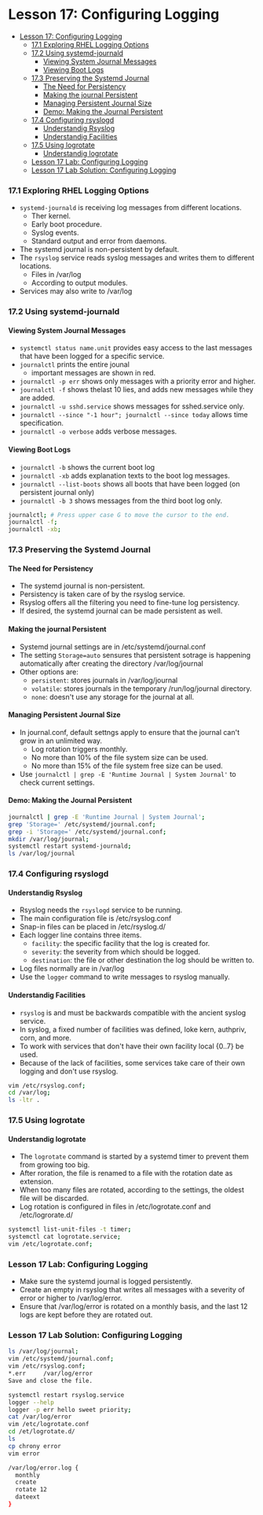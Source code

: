 # Lesson 17: Configuring Logging

- [Lesson 17: Configuring Logging](#lesson-17-configuring-logging)
    - [17.1 Exploring RHEL Logging Options](#171-exploring-rhel-logging-options)
    - [17.2 Using systemd-journald](#172-using-systemd-journald)
      - [Viewing System Journal Messages](#viewing-system-journal-messages)
      - [Viewing Boot Logs](#viewing-boot-logs)
    - [17.3 Preserving the Systemd Journal](#173-preserving-the-systemd-journal)
      - [The Need for Persistency](#the-need-for-persistency)
      - [Making the journal Persistent](#making-the-journal-persistent)
      - [Managing Persistent Journal Size](#managing-persistent-journal-size)
      - [Demo: Making the Journal Persistent](#demo-making-the-journal-persistent)
    - [17.4 Configuring rsyslogd](#174-configuring-rsyslogd)
      - [Understandig Rsyslog](#understandig-rsyslog)
      - [Understandig Facilities](#understandig-facilities)
    - [17.5 Using logrotate](#175-using-logrotate)
      - [Understandig logrotate](#understandig-logrotate)
    - [Lesson 17 Lab: Configuring Logging](#lesson-17-lab-configuring-logging)
    - [Lesson 17 Lab Solution: Configuring Logging](#lesson-17-lab-solution-configuring-logging)

### 17.1 Exploring RHEL Logging Options

- `systemd-journald` is receiving log messages from different locations.
  - Ther kernel.
  - Early boot procedure.
  - Syslog events.
  - Standard output and error from daemons.
- The systemd journal is non-persistent by default.
- The `rsyslog` service reads syslog messages and writes them to different locations.
  - Files in /var/log
  - According to output modules.
- Services may also write to /var/log

### 17.2 Using systemd-journald

#### Viewing System Journal Messages

- `systemctl status name.unit` provides easy access to the last messages that have been logged for a specific service.
- `journalctl` prints the entire jounal 
  - important messages are shown in red.
- `journalctl -p err` shows only messages with a priority error and higher.
- `journalctl -f` shows thelast 10 lies, and adds new messages while they are added.
- `journalctl -u sshd.service` shows messages for sshed.service only.
- `journalctl --since "-1 hour"; journalctl --since today` allows time specification.
- `journalctl -o verbose` adds verbose messages.

#### Viewing Boot Logs

- `journalctl -b` shows the current boot log
- `journalctl -xb` adds explanation texts to the boot log messages.
- `journalctl --list-boots` shows all boots that have been logged (on persistent journal only)
- `journalctl -b 3` shows messages from the third boot log only.

```bash
journalctl; # Press upper case G to move the cursor to the end.
journalctl -f;
journalctl -xb;
```

### 17.3 Preserving the Systemd Journal

#### The Need for Persistency

- The systemd journal is non-persistent.
- Persistency is taken care of by the rsyslog service.
- Rsyslog offers all the filtering you need to fine-tune log persistency.
- If desired, the systemd journal can be made persistent as well.

#### Making the journal Persistent

- Systemd journal settings are in /etc/systemd/journal.conf
- The setting `Storage=auto` sensures that persistent sotrage is happening automatically after creating the directory /var/log/journal
- Other options are:
  - `persistent`: stores journals in /var/log/journal
  - `volatile`: stores journals in the temporary /run/log/journal directory.
  - `none`: doesn't use any storage for the journal at all.

#### Managing Persistent Journal Size

- In journal.conf, default settngs apply to ensure that the journal can't grow in an unlimited way.
  - Log rotation triggers monthly.
  - No more than 10% of the file system size can be used.
  - No more than 15% of the file system free size can be used.
- Use `journalctl | grep -E 'Runtime Journal | System Journal'` to check current settings.

#### Demo: Making the Journal Persistent

```bash
journalctl | grep -E 'Runtime Journal | System Journal';
grep 'Storage=' /etc/systemd/journal.conf;
grep -i 'Storage=' /etc/systemd/journal.conf;
mkdir /var/log/journal;
systemctl restart systemd-journald;
ls /var/log/journal
```

### 17.4 Configuring rsyslogd

#### Understandig Rsyslog

- Rsyslog needs the `rsyslogd` service to be running.
- The main configuration file is /etc/rsyslog.conf
- Snap-in files can be placed in /etc/rsyslog.d/
- Each logger line contains three items.
  - `facility`: the specific facility that the log is created for.
  - `severity`: the severity from which should be logged.
  - `destination`: the file or other destination the log should be written to.
- Log files normally are in /var/log
- Use the `logger` command to write messages to rsyslog manually.

#### Understandig Facilities

- `rsyslog` is and must be backwards compatible with the ancient syslog service.
- In syslog, a fixed number of facilities was defined, loke kern, authpriv, corn, and more.
- To work with services that don't have their own facility local {0..7} be used.
- Because of the lack of facilities, some services take care of their own logging and don't use rsyslog.

```bash
vim /etc/rsyslog.conf;
cd /var/log;
ls -ltr .
```

### 17.5 Using logrotate

#### Understandig logrotate

- The `logrotate` command is started by a systemd timer to prevent them from growing too big.
- After roration, the file is renamed to a file with the rotation date as extension.
- When too many files are rotated, according to the settings, the oldest file will be discarded.
- Log rotation is configured in files in /etc/logrotate.conf and /etc/logrorate.d/
 
```bash
systemctl list-unit-files -t timer;
systemctl cat logrotate.service;
vim /etc/logrotate.conf;
```

### Lesson 17 Lab: Configuring Logging

- Make sure the systemd journal is logged persistently.
- Create an empty in rsyslog that writes all messages with a severity of error or higher to /var/log/error.
- Ensure that /var/log/error is rotated on a monthly basis, and the last 12 logs are kept before they are rotated out.

### Lesson 17 Lab Solution: Configuring Logging

```bash
ls /var/log/journal;
vim /etc/systemd/journal.conf;
vim /etc/rsyslog.conf;
*.err     /var/log/error
Save and close the file.

systemctl restart rsyslog.service
logger --help
logger -p err hello sweet priority;
cat /var/log/error
vim /etc/logrotate.conf
cd /et/logrotate.d/
ls
cp chrony error
vim error

/var/log/error.log {
  monthly
  create
  rotate 12
  dateext
}
```
